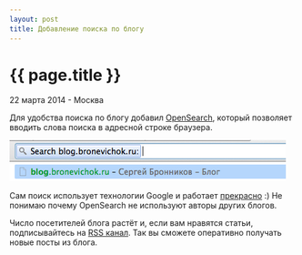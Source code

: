 ```yaml
---
layout: post
title: Добавление поиска по блогу
---
```


{{ page.title }}
================

<p class="meta">22 марта 2014 - Москва</p>

Для удобства поиска по блогу добавил [OpenSearch](http://ru.wikipedia.org/wiki/OpenSearch),
который позволяет вводить слова поиска в адресной строке браузера.

<img src="/images/opensearch.png" alt="OpenSearch в блоге">

Сам поиск использует технологии Google и работает
[прекрасно](https://www.google.com/search?q=site:blog.bronevichok.ru%20opensearch) :)
Не понимаю почему OpenSearch не используют авторы других блогов.

Число посетителей блога растёт и, если вам нравятся статьи,
подписывайтесь на [RSS канал](http://feeds.feedburner.com/bronevichok).
Так вы сможете оперативно получать новые посты из блога.
